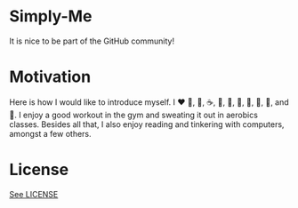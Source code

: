 # Simply-Me

It is nice to be part of the GitHub community! 

# Motivation

Here is how I would like to introduce myself. 
I :heart: :egg:, :icecream:, :coffee:, :tea:, :milk_glass:, :cake:, :chocolate_bar:, :cookie:, :cheese:, and :dancer:.
I enjoy a good workout in the gym and sweating it out in aerobics classes.
Besides all that, I also enjoy reading and tinkering with computers, amongst a few others.

# License

[See LICENSE](https://github.com/CookiesNCream/Simply-Me/blob/master/LICENSE.md)
